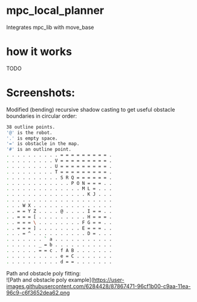 # mpc_local_planner
Integrates mpc_lib with move_base 

# how it works

TODO


# Screenshots:

Modified (bending) recursive shadow casting to get useful obstacle boundaries in circular order:

```bash
38 outline points.
'@' is the robot.
'.' is empty space.
'=' is obstacle in the map.
'#' is an outline point.
. . . . . . . . . . = = = = = = = = = .
. . . . . . . . . V = = = = = = = = = .
. . . . . . . . . U = = = = = = = = = .
. . . . . . . . . T = = = = = = = = = .
. . . . . . . . . . S R Q = = = = = = .
. . . . . . . . . . . . P O N = = = . .
. . . . . . . . . . . . . . M L = . . .
. . . . . . . . . . . . . . . K J . . .
. . . . . . . . . . . . . . . . . . . .
. . . W X . . . . . . . . . . . . . . .
. . = = Y Z . . . . @ . . . . I = = . .
. . = = = [ . . . . . . . . . H = = = .
. . = = = \ . . . . . . . . F G = = . .
. . = = = ] . . . . . . . . E = = = . .
. . . = ^ . . . . . . . . . . D = . . .
. . . . . . . ` a . . . . . . . . . . .
. . . . . . _ = b . . . . . . . . . . .
. . . . . . = = c . f A B . . . . . . .
. . . . . . . . . . e = C . . . . . . .
. . . . . . . . . . d = = . . . . . . .
```

Path and obstacle poly fitting:  
![Path and obstacle poly example](https://user-images.githubusercontent.com/6284428/87867471-96cf1b00-c9aa-11ea-96c9-c6f3652dea62.png
